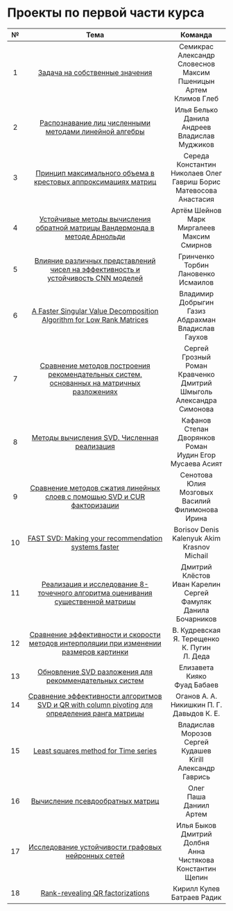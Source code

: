 # Проекты по первой части курса

|№ | Тема| Команда |
|:---:|:---:|:---:|
| 1 | [Задача на собственные значения](./eigenproblem.pdf) | Семикрас Александр <br> Словеснов Максим <br> Пшеницын Артем <br> Климов Глеб |
| 2 | [Распознавание лиц численными методами линейной алгебры](./face_recognition_svd.pdf) | Илья Белько <br> Данила Андреев <br> Владислав Муджиков |
| 3 | [Принцип максимального объема в крестовых аппроксимациях матриц](./maxvol_cross.pdf) | Середа Константин <br> Николаев Олег<br> Гавриш Борис <br> Матевосова Анастасия |
| 4 | [Устойчивые методы вычисления обратной матрицы Вандермонда в методе Арнольди](./inverse_Vandermonde.pdf) | Артём Шейнов <br> Марк Миргалеев <br> Максим Смирнов |
| 5 | [Влияние различных представлений чисел на эффективность и устойчивость CNN моделей](./CNN-stability.pdf) | Гринченко <br> Торбин <br> Лановенко <br> Исмаилов | 
| 6 | [A Faster Singular Value Decomposition Algorithm for Low Rank Matrices](./block_svd.pdf) | Владимир Добрыгин <br> Газиз Абдрахман <br> Владислав Гаухов |
| 7 | [Сравнение методов построения рекомендательных систем, основанных на матричных разложениях](./recsys_matrix_decomp.pdf) | Сергей Грозный <br> Роман Кравченко <br> Дмитрий Шмыголь <br> Александра Симонова |
| 8 | [Методы вычисления SVD. Численная реализация](./svd-computing.pdf) | Кафанов Степан <br> Дворянков Роман <br> Иудин Егор <br> Мусаева Асият |
| 9 | [Сравнение методов сжатия линейных слоев с помощью SVD и CUR факторизации](./svd_cur_nn_compression.pdf) | Сенотова Юлия <br> Мозговых Василий <br> Филимонова Ирина |
| 10 | [FAST SVD: Making your recommendation systems faster](./randsvd_recsys.pdf) | Borisov Denis <br> Kalenyuk Akim <br> Krasnov Michail | 
| 11 | [Реализация и исследование 8-точечного алгоритма оценивания существенной матрицы](./cv_8points.pdf) | Дмитрий Клёстов <br> Иван Карелин <br> Сергей Фамуляк <br> Данила Бочарников |
| 12 | [Сравнение эффективности и скорости методов интерполяции при изменении размеров картинки](./interpolation_pictures.pdf) | В. Кудревская <br> Я. Терещенко <br> К. Пугин <br> Л. Деда |
| 13 | [Обновление SVD разложения для рекоммендательных систем](./svd_update_recsys.pdf) | Елизавета Кияко <br> Фуад Бабаев |
| 14 | [Сравнение эффективности алгоритмов SVD и QR with column pivoting для определения ранга матрицы](./rank_revealing_qr_svd.pdf) | Оганов А. А. <br> Никишкин П. Г. <br> Давыдов К. Е. |
| 15 | [Least squares method for Time series](./lsq_ts.pdf) | Владислав Морозов <br> Сергей Кудашев <br> Kirill <br> Александр Гаврись |
| 16 | [Вычисление псевдообратных матриц](./pseudoinverse.pdf) | Олег <br> Паша <br> Даниил <br> Артем |
| 17 | [Исследование устойчивости графовых нейронных сетей](./GNN-stability.pdf) | Илья Быков <br> Дмитрий Долбня <br> Анна Чистякова <br> Константин Щепин |
| 18 | [Rank-revealing QR factorizations](./rrqr.pdf) | Кирилл Кулев <br> Батраев Радик |

